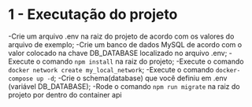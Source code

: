 # 1 - Executação do projeto
-Crie um arquivo .env na raiz do projeto de acordo com os valores do arquivo de exemplo;
-Crie um banco de dados MySQL de acordo com o valor colocado na chave DB_DATABASE localizado no arquivo .env;
-Execute o comando `npm install` na raiz do projeto;
-Execute o comando `docker network create my_local_network`;
-Execute o comando `docker-compose up -d`;
-Crie o schema(database) que você definiu em .env (variável DB_DATABASE);
-Rode o comando `npm run migrate` na raiz do projeto por dentro do container api